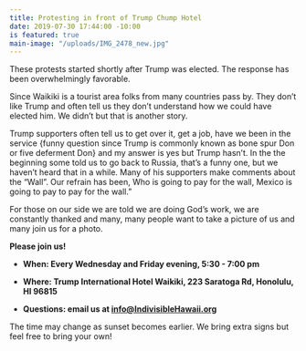 ```yaml
---
title: Protesting in front of Trump Chump Hotel
date: 2019-07-30 17:44:00 -10:00
is featured: true
main-image: "/uploads/IMG_2478_new.jpg"
---
```


These protests started shortly after Trump was elected. The response has been overwhelmingly favorable.

Since Waikiki is a tourist area folks from many countries pass by. They don’t like Trump and often tell us they don’t understand how we could have elected him.  We didn’t but that is another story.

Trump supporters often tell us to get over it, get a job, have we been in the service {funny question since Trump is commonly known as bone spur Don or five deferment Don} and my answer is yes but Trump hasn’t. In the the beginning some told us to go back to Russia, that’s a funny one, but we haven’t heard that in a while. Many of his supporters make comments about the “Wall”. Our refrain has been, Who is going to pay for the wall, Mexico is going to pay to pay for the wall.”

For those on our side we are told we are doing God’s work, we are constantly thanked and many, many people want to take a picture of us and many join us for a photo.

**Please join us!**

* **When: Every Wednesday and Friday evening, 5:30 - 7:00 pm**

* **Where: Trump International Hotel Waikiki, 223 Saratoga Rd, Honolulu, HI 96815**

* **Questions: email us at info@IndivisibleHawaii.org**

The time may change as sunset becomes earlier. We bring extra signs but feel free to bring your own!

